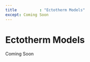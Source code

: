 ```yaml
---
title          : "Ectotherm Models"
except: Coming Soon
---
```

<h1>Ectotherm Models</h1>
<p>
Coming Soon

